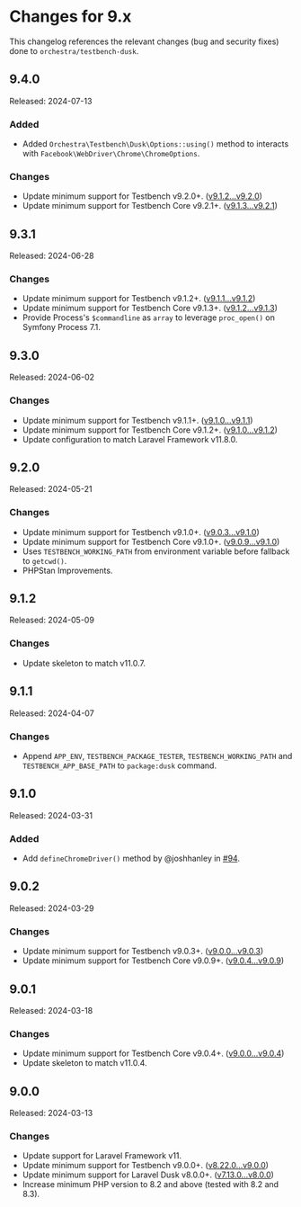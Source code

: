 # Changes for 9.x

This changelog references the relevant changes (bug and security fixes) done to `orchestra/testbench-dusk`.

## 9.4.0

Released: 2024-07-13

### Added

* Added `Orchestra\Testbench\Dusk\Options::using()` method to interacts with `Facebook\WebDriver\Chrome\ChromeOptions`.

### Changes

* Update minimum support for Testbench v9.2.0+. ([v9.1.2...v9.2.0](https://github.com/orchestral/testbench/compare/v9.1.2...v9.2.0))
* Update minimum support for Testbench Core v9.2.1+. ([v9.1.3...v9.2.1](https://github.com/orchestral/testbench-core/compare/v9.1.3...v9.2.1))

## 9.3.1

Released: 2024-06-28

### Changes

* Update minimum support for Testbench v9.1.2+. ([v9.1.1...v9.1.2](https://github.com/orchestral/testbench/compare/v9.1.1...v9.1.2))
* Update minimum support for Testbench Core v9.1.3+. ([v9.1.2...v9.1.3](https://github.com/orchestral/testbench-core/compare/v9.1.2...v9.1.3))
* Provide Process's `$commandline` as `array` to leverage `proc_open()` on Symfony Process 7.1.

## 9.3.0

Released: 2024-06-02

### Changes

* Update minimum support for Testbench v9.1.1+. ([v9.1.0...v9.1.1](https://github.com/orchestral/testbench/compare/v9.1.0...v9.1.1))
* Update minimum support for Testbench Core v9.1.2+. ([v9.1.0...v9.1.2](https://github.com/orchestral/testbench-core/compare/v9.1.0...v9.1.2))
* Update configuration to match Laravel Framework v11.8.0.

## 9.2.0

Released: 2024-05-21

### Changes

* Update minimum support for Testbench v9.1.0+. ([v9.0.3...v9.1.0](https://github.com/orchestral/testbench/compare/v9.0.3...v9.1.0))
* Update minimum support for Testbench Core v9.1.0+. ([v9.0.9...v9.1.0](https://github.com/orchestral/testbench-core/compare/v9.0.9...v9.1.0))
* Uses `TESTBENCH_WORKING_PATH` from environment variable before fallback to `getcwd()`.
* PHPStan Improvements.

## 9.1.2

Released: 2024-05-09

### Changes

* Update skeleton to match v11.0.7.

## 9.1.1

Released: 2024-04-07

### Changes

* Append `APP_ENV`, `TESTBENCH_PACKAGE_TESTER`, `TESTBENCH_WORKING_PATH` and `TESTBENCH_APP_BASE_PATH` to `package:dusk` command.

## 9.1.0

Released: 2024-03-31

### Added

* Add `defineChromeDriver()` method by @joshhanley in [#94](https://github.com/orchestral/testbench-dusk/pull/94).

<!--
#### New Contributors
* @joshhanley made their first contribution in https://github.com/orchestral/testbench-dusk/pull/94
-->

## 9.0.2

Released: 2024-03-29

### Changes

* Update minimum support for Testbench v9.0.3+. ([v9.0.0...v9.0.3](https://github.com/orchestral/testbench/compare/v9.0.0...v9.0.3))
* Update minimum support for Testbench Core v9.0.9+. ([v9.0.4...v9.0.9](https://github.com/orchestral/testbench-core/compare/v9.0.4...v9.0.9))

## 9.0.1

Released: 2024-03-18

### Changes

* Update minimum support for Testbench Core v9.0.4+. ([v9.0.0...v9.0.4](https://github.com/orchestral/testbench-core/compare/v9.0.0...v9.0.4))
* Update skeleton to match v11.0.4.

## 9.0.0

Released: 2024-03-13

### Changes

* Update support for Laravel Framework v11.
* Update minimum support for Testbench v9.0.0+. ([v8.22.0...v9.0.0](https://github.com/orchestral/testbench/compare/v8.22.0...v9.0.0))
* Update minimum support for Laravel Dusk v8.0.0+. ([v7.13.0...v8.0.0](https://github.com/laravel/dusk/compare/v7.13.0...v8.0.0))
* Increase minimum PHP version to 8.2 and above (tested with 8.2 and 8.3).
